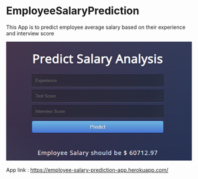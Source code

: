 # EmployeeSalaryPrediction
This App is to predict employee average salary based on their experience and interview score


![img](img.PNG)



App link : https://employee-salary-prediction-app.herokuapp.com/
